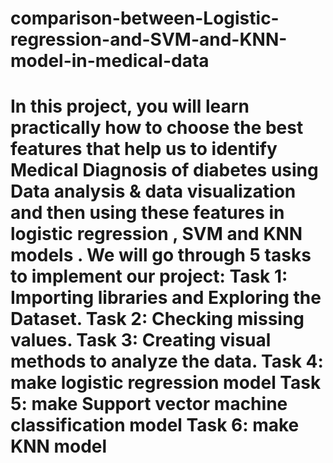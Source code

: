 # comparison-between-Logistic-regression-and-SVM-and-KNN-model-in-medical-data
# In this project, you will learn practically how to choose the best features that help us to identify Medical Diagnosis of diabetes using Data analysis &amp; data visualization and then using these features in logistic regression  , SVM  and KNN models .    We will go through 5 tasks to implement our project:  Task 1: Importing libraries and Exploring the Dataset.  Task 2: Checking missing values.  Task 3: Creating visual methods to analyze the data.  Task 4: make logistic regression model  Task 5: make Support vector machine classification model  Task 6: make KNN  model
